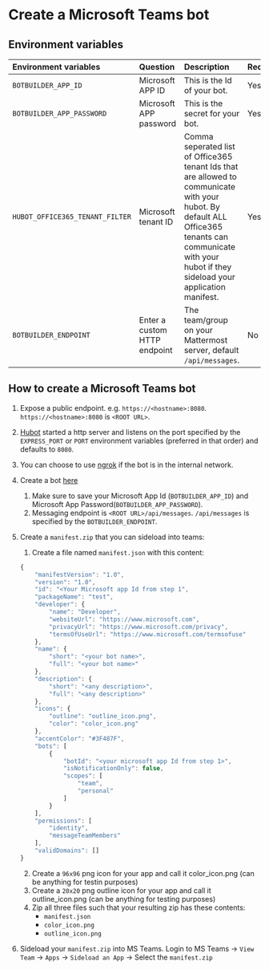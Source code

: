 # Create a Microsoft Teams bot

## Environment variables

| Environment variables        |  Question   |  Description  |  Required |
| :--------   | :-----   | :---- |  :---- |
| `BOTBUILDER_APP_ID`        |    Microsoft APP ID   |    This is the Id of your bot.   | Yes |
| `BOTBUILDER_APP_PASSWORD`        |  Microsoft APP password    |    This is the secret for your bot.   | Yes |
| `HUBOT_OFFICE365_TENANT_FILTER`        |    Microsoft tenant ID   |   Comma seperated list of Office365 tenant Ids that are allowed to communicate with your hubot. By default ALL Office365 tenants can communicate with your hubot if they sideload your application manifest.  | Yes |
| `BOTBUILDER_ENDPOINT`        |  Enter a custom HTTP endpoint    |   The team/group on your Mattermost server, default `/api/messages`.   | No |

## How to create a Microsoft Teams bot

1. Expose a public endpoint. e.g. `https://<hostname>:8080`. `https://<hostname>:8080` is `<ROOT URL>`.
  1. [Hubot](https://hubot.github.com/docs/scripting/) started a http server and listens on the port specified by the
  `EXPRESS_PORT` or `PORT` environment variables (preferred in that order) and defaults to `8080`.
  2. You can choose to use [ngrok](https://ngrok.com/) if the bot is in the internal network.
2. Create a bot [here](https://dev.botframework.com/bots)
	1. Make sure to save your Microsoft App Id (`BOTBUILDER_APP_ID`) and Microsoft App Password(`BOTBUILDER_APP_PASSWORD`).
	2.  Messaging endpoint is `<ROOT URL>/api/messages`. `/api/messages` is specified by the `BOTBUILDER_ENDPOINT`.
3. Create a `manifest.zip` that you can sideload into teams:
	1. Create a file named `manifest.json` with this content:

    ```javascript
    {
        "manifestVersion": "1.0",
        "version": "1.0",
        "id": "<Your Microsoft app Id from step 1",
        "packageName": "test",
        "developer": {
            "name": "Developer",
            "websiteUrl": "https://www.microsoft.com",
            "privacyUrl": "https://www.microsoft.com/privacy",
            "termsOfUseUrl": "https://www.microsoft.com/termsofuse"
        },
        "name": {
            "short": "<your bot name>",
            "full": "<your bot name>"
        },
        "description": {
            "short": "<any description>",
            "full": "<any description>"
        },
        "icons": {
            "outline": "outline_icon.png",
            "color": "color_icon.png"
        },
        "accentColor": "#3F487F",
        "bots": [
            {
                "botId": "<your microsoft app Id from step 1>",
                "isNotificationOnly": false,
                "scopes": [
                    "team",
                    "personal"
                ]
            }
        ],
        "permissions": [
            "identity",
            "messageTeamMembers"
        ],
        "validDomains": []
    }
    ```

	2. Create a `96x96` png icon for your app and call it color_icon.png (can be anything for testin purposes)
	3. Create a `20x20` png outline icon for your app and call it outline_icon.png (can be anything for testing purposes)
	4. Zip all three files such that your resulting zip has these contents:
		- `manifest.json`
		- `color_icon.png`
		- `outline_icon.png`
4. Sideload your `manifest.zip` into MS Teams.
Login to MS Teams -> `View Team` -> `Apps` -> `Sideload an App` -> Select the `manifest.zip`

